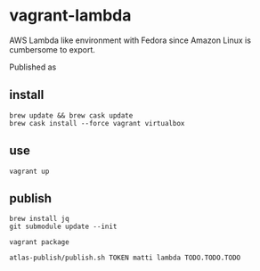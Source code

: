 # vagrant-lambda

AWS Lambda like environment with Fedora since Amazon Linux is cumbersome to export.

Published as
## install

    brew update && brew cask update
    brew cask install --force vagrant virtualbox

## use

    vagrant up

## publish

    brew install jq
    git submodule update --init

    vagrant package

    atlas-publish/publish.sh TOKEN matti lambda TODO.TODO.TODO
